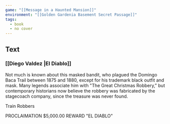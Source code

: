 ```yaml
---
game: "[[Message in a Haunted Mansion]]"
environment: "[[Golden Gardenia Basement Secret Passage]]"
tags: 
  - book
  - no cover
---
```

## Text
### [[Diego Valdez |El Diablo]]

Not much is known about this masked bandit, who plagued the Domingo Baca Trail between 1875 and 1880, except for his trademark black outfit and mask. Many legends associate him with "The Great Christmas Robbery," but contemporary historians now believe the robbery was fabricated by the stagecoach company, since the treasure was never found.

Train Robbers

PROCLAIMATION $5,000.00 REWARD "EL DIABLO"